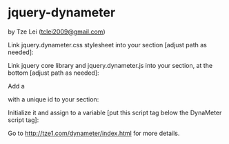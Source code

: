 jquery-dynameter
================

by Tze Lei (tclei2009@gmail.com)


Link jquery.dynameter.css stylesheet into your <head> section [adjust path as needed]:
<link rel="stylesheet" type="text/css" href="css/jquery.dynameter.css">

Link jquery core library and jquery.dynameter.js into your <body> section, at the bottom [adjust path as needed]:
<script type="text/javascript" src="http://cdnjs.cloudflare.com/ajax/libs/jquery/1.10.2/jquery.min.js"></script>
<script type="text/javascript" src="js/jquery.dynameter.js"></script>

Add a <div> with a unique id to your <body> section:
<div id="#meterDiv"></div>

Initialize it and assign to a variable [put this script tag below the DynaMeter script tag]:
<script type="text/javascript">
  $( function () {
    $myMeter = $('#meterDiv').dynameter({
      label: 'My Meter',
      value: 50,
      min: 0,
      max: 100,
      unit: 'things'
    });
  });
</script>

Go to http://tze1.com/dynameter/index.html for more details.
